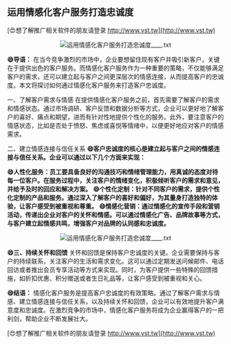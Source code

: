 ## **运用情感化客户服务打造忠诚度**

[😍想了解推广相关软件的朋友请登录 http://www.vst.tw](http://www.vst.tw)

 <center><img src="https://vst.tw/MP4/tuiguang/png/0.png" alt="运用情感化客户服务打造忠诚度____.txt"></center>

**😄导语：**
在当今竞争激烈的市场中，企业要想留住现有客户并吸引新客户，关键在于提供出色的客户服务。而情感化客户服务作为一种重要的策略，不仅能够满足客户的需求，还可以建立起与客户之间更深层次的情感连接，从而提高客户的忠诚度。本文将探讨如何通过情感化客户服务来打造客户忠诚度。

一、了解客户需求与情感
在提供情感化客户服务之前，首先需要了解客户的需求和情感状态。通过市场调研、客户反馈和数据分析等方式，企业可以更好地了解客户的喜好、痛点和期望，进而有针对性地提供个性化的服务。此外，要注意客户的情感状态，比如是否处于愤怒、焦虑或喜悦等情绪中，以便更好地应对客户的情感需求。

二、建立情感连接与信任关系
**😄客户忠诚度的核心是建立起与客户之间的情感连接与信任关系。企业可以通过以下几个方面来实现：**

**😄人性化服务：员工要具备良好的沟通技巧和情绪管理能力，用真诚的态度对待每一位客户。在服务过程中，关注客户的情绪变化，积极倾听客户的需求和意见，并给予及时的回应和解决方案。**
**😄个性化定制：针对不同客户的需求，提供个性化定制的产品和服务。通过深入了解客户的喜好和偏好，为其量身打造独特的体验，让客户感受到被重视和尊重。**
**😄情感化营销：通过情感化的宣传手段和营销活动，传递出企业对客户的关怀和情感。可以通过情感化广告、品牌故事等方式，与客户建立起情感共鸣，增强客户对品牌的认同感和忠诚度。**

 <center><img src="https://vst.tw/MP4/tuiguang/png/6.png" alt="运用情感化客户服务打造忠诚度____.txt"></center>

**😄三、持续关怀和回馈**
关怀和回馈是保持客户忠诚度的关键。企业需要保持与客户的持续联系，关注客户的生活和需求变化。这可以通过定期发送问候邮件、电话回访或者推出会员专享活动等方式来实现。同时，为客户提供一些特殊的回馈措施，如折扣优惠、积分赠送或者生日礼品等，让客户感受到被重视和关心。

**😄结语：**
情感化客户服务是提高客户忠诚度的有效策略。通过了解客户需求与情感、建立情感连接与信任关系，以及持续关怀和回馈，企业可以有效地提升客户满意度和忠诚度。在激烈竞争的市场中，情感化客户服务将成为企业赢得客户的一把利剑，帮助企业不断发展壮大。

[😍想了解推广相关软件的朋友请登录 http://www.vst.tw](http://www.vst.tw)



